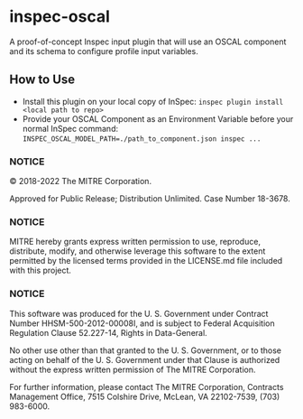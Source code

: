 # inspec-oscal

A proof-of-concept Inspec input plugin that will use an OSCAL component and its schema to configure profile input variables.

## How to Use

 - Install this plugin on your local copy of InSpec: `inspec plugin install <local path to repo>`
 - Provide your OSCAL Component as an Environment Variable before your normal InSpec command: `INSPEC_OSCAL_MODEL_PATH=./path_to_component.json inspec ...`

### NOTICE

© 2018-2022 The MITRE Corporation.

Approved for Public Release; Distribution Unlimited. Case Number 18-3678.

### NOTICE

MITRE hereby grants express written permission to use, reproduce, distribute, modify, and otherwise leverage this software to the extent permitted by the licensed terms provided in the LICENSE.md file included with this project.

### NOTICE

This software was produced for the U. S. Government under Contract Number HHSM-500-2012-00008I, and is subject to Federal Acquisition Regulation Clause 52.227-14, Rights in Data-General.

No other use other than that granted to the U. S. Government, or to those acting on behalf of the U. S. Government under that Clause is authorized without the express written permission of The MITRE Corporation.

For further information, please contact The MITRE Corporation, Contracts Management Office, 7515 Colshire Drive, McLean, VA 22102-7539, (703) 983-6000.
